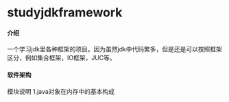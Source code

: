 # studyjdkframework

#### 介绍
一个学习jdk里各种框架的项目。因为虽然jdk中代码繁多，但是还是可以按照框架区分，例如集合框架，IO框架，JUC等。

#### 软件架构
模块说明
1.java对象在内存中的基本构成


